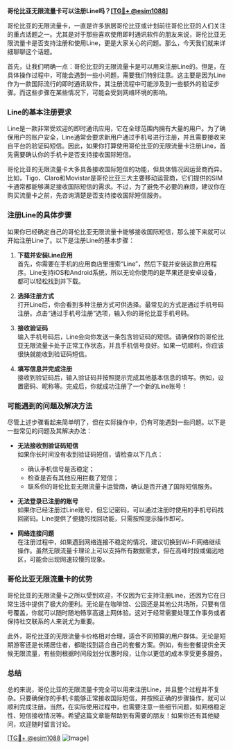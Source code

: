**哥伦比亚无限流量卡可以注册Line吗？[[TG💪+ @esim1088](https://t.me/s/esim1088)]**

哥伦比亚的无限流量卡，一直是许多旅居哥伦比亚或计划前往哥伦比亚的人们关注的重点话题之一。尤其是对于那些喜欢使用即时通讯软件的朋友来说，哥伦比亚无限流量卡是否支持注册和使用Line，更是大家关心的问题。那么，今天我们就来详细聊聊这个话题。

首先，让我们明确一点：哥伦比亚的无限流量卡是可以用来注册Line的。但是，在具体操作过程中，可能会遇到一些小问题，需要我们特别注意。这主要是因为Line作为一款国际流行的即时通讯软件，其注册流程中可能涉及到一些额外的验证步骤。而这些步骤在某些情况下，可能会受到网络环境的影响。

### Line的基本注册要求

Line是一款非常受欢迎的即时通讯应用，它在全球范围内拥有大量的用户。为了确保用户的账户安全，Line通常会要求新用户通过手机号进行注册，并且需要接收来自平台的验证码短信。因此，如果你打算使用哥伦比亚的无限流量卡注册Line，首先需要确认你的手机卡是否支持接收国际短信。

哥伦比亚的无限流量卡大多具备接收国际短信的功能，但具体情况因运营商而异。比如，Tigo、Claro和Movistar是哥伦比亚三大主要移动运营商，它们提供的SIM卡通常都能够满足接收国际短信的需求。不过，为了避免不必要的麻烦，建议你在购买流量卡之前，先咨询清楚是否支持接收国际短信服务。

### 注册Line的具体步骤

如果你已经确定自己的哥伦比亚无限流量卡能够接收国际短信，那么接下来就可以开始注册Line了。以下是注册Line的基本步骤：

1. **下载并安装Line应用**  
   首先，你需要在手机的应用商店里搜索“Line”，然后下载并安装这款应用程序。Line支持iOS和Android系统，所以无论你使用的是苹果还是安卓设备，都可以轻松找到并下载。

2. **选择注册方式**  
   打开Line后，你会看到多种注册方式可供选择。最常见的方式是通过手机号码注册。点击“通过手机号注册”选项，输入你的哥伦比亚手机号码。

3. **接收验证码**  
   输入手机号码后，Line会向你发送一条包含验证码的短信。请确保你的哥伦比亚无限流量卡处于正常工作状态，并且手机信号良好。如果一切顺利，你应该很快就能收到验证码短信。

4. **填写信息并完成注册**  
   接收到验证码后，输入验证码并按照提示完成其他基本信息的填写。例如，设置密码、昵称等。完成后，你就成功注册了一个新的Line账号！

### 可能遇到的问题及解决方法

尽管上述步骤看起来简单明了，但在实际操作中，仍有可能遇到一些问题。以下是一些常见的问题及其解决办法：

- **无法接收到验证码短信**  
  如果你长时间没有收到验证码短信，请检查以下几点：
  - 确认手机信号是否稳定；
  - 检查是否有其他应用拦截了短信；
  - 联系你的哥伦比亚无限流量卡运营商，确认是否开通了国际短信服务。

- **无法登录已注册的账号**  
  如果你已经注册过Line账号，但忘记密码，可以通过注册时使用的手机号码找回密码。Line提供了便捷的找回功能，只需按照提示操作即可。

- **网络连接问题**  
  在注册过程中，如果遇到网络连接不稳定的情况，建议切换到Wi-Fi网络继续操作。虽然无限流量卡理论上可以支持所有数据需求，但在高峰时段或偏远地区，可能会出现网速较慢的现象。

### 哥伦比亚无限流量卡的优势

哥伦比亚的无限流量卡之所以受到欢迎，不仅因为它支持注册Line，还因为它在日常生活中提供了极大的便利。无论是在咖啡馆、公园还是其他公共场所，只要有信号覆盖，你就可以随时随地畅享高速上网体验。这对于经常需要处理工作事务或者保持社交联系的人来说尤为重要。

此外，哥伦比亚的无限流量卡价格相对合理，适合不同预算的用户群体。无论是短期游客还是长期居住者，都能找到适合自己的套餐方案。例如，有些套餐提供全天候无限流量，有些则根据时间段划分优惠时段，让你以更低的成本享受更多服务。

### 总结

总的来说，哥伦比亚的无限流量卡完全可以用来注册Line，并且整个过程并不复杂。只要确保你的手机卡能够正常接收国际短信，并按照正确的步骤操作，就可以顺利完成注册。当然，在实际使用过程中，也需要注意一些细节问题，如网络稳定性、短信接收情况等。希望这篇文章能帮助到有需要的朋友！如果你还有其他疑问，欢迎随时留言讨论。

[[TG💪+ @esim1088](https://t.me/s/esim1088) ![Image](https://i.postimg.cc/4NQfJmqS/Snipaste-2025-05-13-00-14-12.png)]